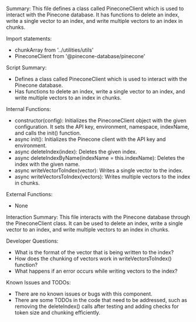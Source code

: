 Summary:
This file defines a class called PineconeClient which is used to interact with the Pinecone database. It has functions to delete an index, write a single vector to an index, and write multiple vectors to an index in chunks.

Import statements:
- chunkArray from '../utilities/utils'
- PineconeClient from '@pinecone-database/pinecone'

Script Summary:
- Defines a class called PineconeClient which is used to interact with the Pinecone database.
- Has functions to delete an index, write a single vector to an index, and write multiple vectors to an index in chunks.

Internal Functions:
- constructor(config): Initializes the PineconeClient object with the given configuration. It sets the API key, environment, namespace, indexName, and calls the init() function.
- async init(): Initializes the Pinecone client with the API key and environment.
- async deleteIndex(index): Deletes the given index.
- async deleteIndexByName(indexName = this.indexName): Deletes the index with the given name.
- async writeVectorToIndex(vector): Writes a single vector to the index.
- async writeVectorsToIndex(vectors): Writes multiple vectors to the index in chunks.

External Functions:
- None

Interaction Summary:
This file interacts with the Pinecone database through the PineconeClient class. It can be used to delete an index, write a single vector to an index, and write multiple vectors to an index in chunks.

Developer Questions:
- What is the format of the vector that is being written to the index?
- How does the chunking of vectors work in writeVectorsToIndex() function?
- What happens if an error occurs while writing vectors to the index?

Known Issues and TODOs:
- There are no known issues or bugs with this component.
- There are some TODOs in the code that need to be addressed, such as removing the deleteIndex() calls after testing and adding checks for token size and chunking efficiently.
